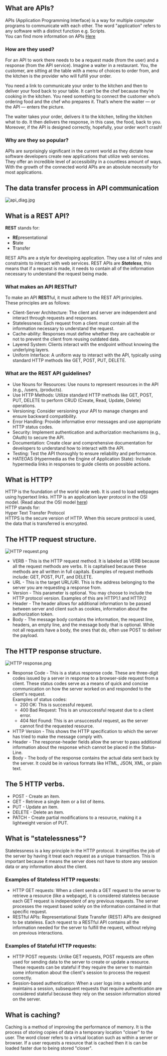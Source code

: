 ## What are APIs?
APIs (Application Programming Interface) is a way for multiple computer programs to communicate with each other.
The word "application" refers to any software with a distinct function e.g. Scripts.<br>
You can find more information on APIs [Here](https://aws.amazon.com/what-is/api/)
### How are they used?
For an API to work there needs to be a request made (from the user) and a response (from the API service).
Imagine a waiter in a restaurant. You, the customer, are sitting at the table with a menu of choices to order from, and the kitchen is the provider who will fulfill your order.

You need a link to communicate your order to the kitchen and then to deliver your food back to your table. It can’t be the chef because they’re cooking in the kitchen. You need something to connect the customer who’s ordering food and the chef who prepares it. That’s where the waiter — or the API —  enters the picture.

The waiter takes your order, delivers it to the kitchen, telling the kitchen what to do. It then delivers the response, in this case, the food, back to you. Moreover, if the API is designed correctly, hopefully, your order won’t crash!

### Why are they so popular?
APIs are surprisingly significant in the current world as they dictate how software developers create new applications that utilize web services.<br>
They offer an incredible level of accessibility in a countless amount of ways. With the growth of the connected world APIs are an absolute necessity for most applications.

## The data transfer process in API communication
![api_diag.jpg](api_diag.jpg)


## What is a **REST API**?
**REST** stands for:
* **RE**presentational
* **S**tate
* **T**ransfer<br>

REST APIs are a style for developing application. They use a list of rules and constraints to interact with web services. REST APIs are ***Stateless***, this means that if a request is made, it needs to contain all of the information necessary to understand the request being made.
### What makes an API **REST**ful?
To make an API **REST**ful, it must adhere to the REST API principles.<br>
These principles are as follows:
* Client-Server Architecture: The client and server are independent and interact through requests and responses.
* Statelessness: Each request from a client must contain all the information necessary to understand the request.
* Cache-ability: Responses must define whether they are cacheable or not to prevent the client from reusing outdated data.
* Layered System: Clients interact with the endpoint without knowing the underlying layers.
* Uniform Interface: A uniform way to interact with the API, typically using standard HTTP methods like GET, POST, PUT, DELETE.
### What are the REST API guidelines?
* Use Nouns for Resources: Use nouns to represent resources in the API (e.g., /users, /products).
* Use HTTP Methods: Utilize standard HTTP methods like GET, POST, PUT, DELETE to perform CRUD (Create, Read, Update, Delete) operations.
* Versioning: Consider versioning your API to manage changes and ensure backward compatibility.
* Error Handling: Provide informative error messages and use appropriate HTTP status codes.
* Security: Implement authentication and authorization mechanisms (e.g., OAuth) to secure the API.
* Documentation: Create clear and comprehensive documentation for developers to understand how to interact with the API.
* Testing: Test the API thoroughly to ensure reliability and performance.
* HATEOAS (Hypermedia as the Engine of Application State): Include hypermedia links in responses to guide clients on possible actions.


## What is HTTP?
HTTP is the foundation of the world wide web. It is used to load webpages using hypertext links. HTTP is an application layer protocol in the OSI model. (Read about the OSI model [here](https://www.cloudflare.com/en-gb/learning/ddos/glossary/open-systems-interconnection-model-osi/))<br>
HTTP stands for:<br>
Hyper Text Transfer Protocol <br>
HTTPS is the secure version of HTTP. When this secure protocol is used, the data that is transferred is encrypted.


## The HTTP request structure.
![HTTP request.png](HTTP%20request.png)
* VERB - This is the HTTP request method. It is labeled as VERB because all the request methods are verbs. It is capitalised because these methods are all written in full capitals. Examples of request methods include: GET, POST, PUT, and DELETE.
* URL - This is the target URL/URI. This is the address belonging to the server you are requesting a response from.
* Version - This parameter is optional. You may choose to include the HTTP protocol version. Examples of this are HTTP1.1 and HTTP/2
* Header - The header allows for additional information to be passed between server and client such as cookies, information about the authorization token.
* Body - The message body contains the information, the request line, headers, an empty line, and the message body that is optional. While not all requests have a body, the ones that do, often use POST to deliver the payload.

## The HTTP response structure.
![HTTP response.png](HTTP%20response.png)
* Response Code - This is a status response code. These are three-digit codes issued by a server in response to a browser-side request from a client. These status codes serve as a means of quick and concise communication on how the server worked on and responded to the client's request.<br> Examples of status codes:
  * 200 OK: This is successful request.
  * 400 Bad Request: This is an unsuccessful request due to a client error.
  * 404 Not Found: This is an unsuccessful request, as the server cannot find the requested resource.
* HTTP Version - This shows the HTTP specification to which the server has tried to make the message comply with.
* Header - The response-header fields allow the server to pass additional information about the response which cannot be placed in the Status-Line.
* Body - The body of the response contains the actual data sent back by the server. It could be in various formats like HTML, JSON, XML, or plain text.

## The 5 HTTP verbs.
* POST - Create an item.
* GET - Retrieve a single item or a list of items.
* PUT - Update an item.
* DELETE - Delete an item.
* PATCH - Create partial modifications to a resource, making it a lightweight version of PUT.

## What is "statelessness"?
Statelessness is a key principle in the HTTP protocol. It simplifies the job of the server by having it treat each request as a unique transaction. This is important because it means the server does not have to store any session data or any information about the client.
### Examples of Stateless HTTP requests:
* HTTP GET requests: When a client sends a GET request to the server to retrieve a resource (like a webpage), it is considered stateless because each GET request is independent of any previous requests. The server processes the request based solely on the information contained in that specific request.
* RESTful APIs: Representational State Transfer (REST) APIs are designed to be stateless. Each request to a RESTful API contains all the information needed for the server to fulfill the request, without relying on previous interactions.

### Examples of Stateful HTTP requests:
* HTTP POST requests: Unlike GET requests, POST requests are often used for sending data to the server to create or update a resource. These requests can be stateful if they require the server to maintain some information about the client's session to process the request correctly.
* Session-based authentication: When a user logs into a website and maintains a session, subsequent requests that require authentication are considered stateful because they rely on the session information stored on the server.

## What is caching?
Caching is a method of improving the performance of memory. It is the process of storing copies of data in a temporary location "closer" to the user. The word closer refers to a virtual location such as within a server or browser. If a user requests a resource that is cached then it is can be loaded faster due to being stored "closer".
